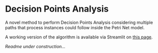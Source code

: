 # Decision Points Analysis
A novel method to perform Decision Points Analysis considering multiple paths that process instances could follow inside the Petri Net model.

A working version of the algorithm is available via Streamlit on [this page](https://savoiadiego-decision-points-analysis-streamlit-dpa-28jy5l.streamlitapp.com/).

*Readme under construction...*
